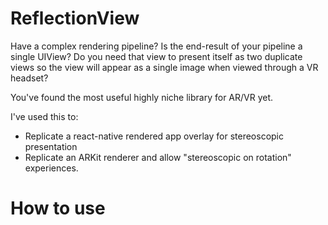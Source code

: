 # ReflectionView

Have a complex rendering pipeline? Is the end-result of your pipeline a
single UIView? Do you need that view to present itself as two duplicate
views so the view will appear as a single image when viewed through a VR
headset?

You've found the most useful highly niche library for AR/VR yet. 

I've used this to:
- Replicate a react-native rendered app overlay for stereoscopic
  presentation
- Replicate an ARKit renderer and allow "stereoscopic on rotation"
  experiences.


# How to use 


